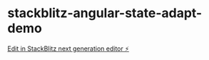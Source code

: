 # stackblitz-angular-state-adapt-demo

[Edit in StackBlitz next generation editor ⚡️](https://stackblitz.com/~/github.com/kingjordan/stackblitz-angular-state-adapt-demo)